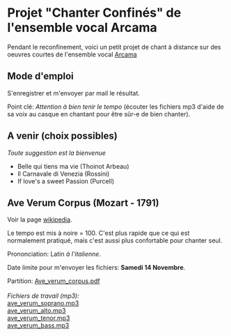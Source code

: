 # Projet "Chanter Confinés" de l'ensemble vocal Arcama

Pendant le reconfinement, voici un petit projet de chant à distance sur des oeuvres courtes de l'ensemble vocal [Arcama](http://evarcama.fr/)

## Mode d'emploi
S'enregistrer et m'envoyer par mail le résultat.

Point clé: _Attention à bien tenir le tempo_ (écouter les fichiers mp3 d'aide de sa voix au casque en chantant pour être sûr-e de bien chanter).

## A venir (choix possibles)

*Toute suggestion est la bienvenue*
- Belle qui tiens ma vie (Thoinot Arbeau)
- Il Carnavale di Venezia (Rossini)
- If love's a sweet Passion (Purcell)


## Ave Verum Corpus (Mozart - 1791)

Voir la page [wikipedia](https://fr.wikipedia.org/wiki/Ave_verum_corpus_(Mozart)).

Le tempo est mis à noire = 100. C'est plus rapide que ce qui est normalement pratiqué, mais c'est aussi plus confortable pour chanter seul.

Prononciation: Latin *à l'italienne*.

Date limite pour m'envoyer les fichiers: <b>Samedi 14 Novembre</b>.

Partition: [Ave_verum_corpus.pdf](https://raw.githubusercontent.com/juliedigne/distantsinging/main/20201114_ave_verum/Ave_verum_corpus.pdf)
<br/><br/>
*Fichiers de travail (mp3):*<br/>
[ave_verum_soprano.mp3](https://github.com/juliedigne/distantsinging/releases/download/main/ave_verum_soprano.mp3)  
[ave_verum_alto.mp3](https://github.com/juliedigne/distantsinging/releases/download/main/ave_verum_alto.mp3)  
[ave_verum_tenor.mp3](https://github.com/juliedigne/distantsinging/releases/download/main/ave_verum_tenor.mp3)  
[ave_verum_bass.mp3](https://github.com/juliedigne/distantsinging/releases/download/main/ave_verum_bass.mp3)  
<br/>
